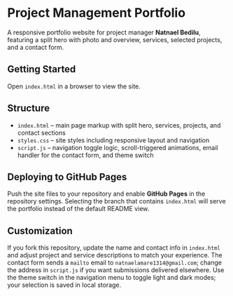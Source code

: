 # Project Management Portfolio

A responsive portfolio website for project manager **Natnael Bedilu**, featuring a
split hero with photo and overview, services, selected projects, and a contact form.

## Getting Started

Open `index.html` in a browser to view the site.

## Structure

- `index.html` – main page markup with split hero, services, projects, and contact sections
- `styles.css` – site styles including responsive layout and navigation
- `script.js` – navigation toggle logic, scroll-triggered animations, email handler for the contact form, and theme switch

## Deploying to GitHub Pages

Push the site files to your repository and enable **GitHub Pages** in the
repository settings. Selecting the branch that contains `index.html` will serve
the portfolio instead of the default README view.

## Customization

If you fork this repository, update the name and contact info in `index.html`
and adjust project and service descriptions to match your experience. The
contact form sends a `mailto` email to `natnaelamare1314@gmail.com`; change the
address in `script.js` if you want submissions delivered elsewhere. Use the
theme switch in the navigation menu to toggle light and dark modes; your
selection is saved in local storage.
